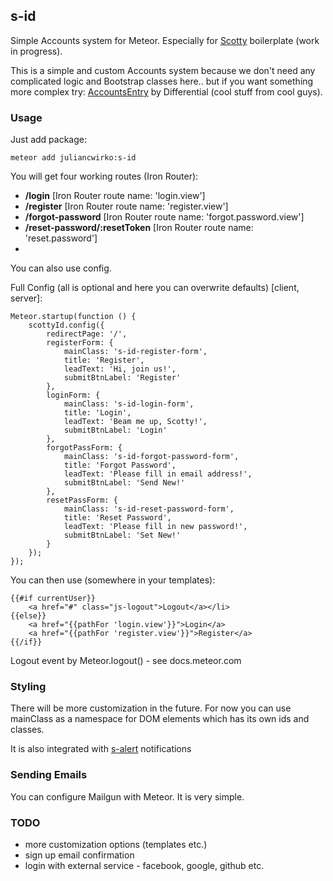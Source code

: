 ## s-id  

Simple Accounts system for Meteor. Especially for [Scotty](https://github.com/juliancwirko/scotty) boilerplate (work in progress).

This is a simple and custom Accounts system because we don't need any complicated logic and Bootstrap classes here.. but if you want something more complex try: [AccountsEntry](https://github.com/Differential/accounts-entry) by Differential (cool stuff from cool guys).

### Usage

Just add package:
````
meteor add juliancwirko:s-id
````
You will get four working routes (Iron Router):
- **/login** [Iron Router route name: 'login.view']
- **/register** [Iron Router route name: 'register.view']
- **/forgot-password** [Iron Router route name: 'forgot.password.view']
- **/reset-password/:resetToken** [Iron Router route name: 'reset.password']
- 
You can also use config.

Full Config (all is optional and here you can overwrite defaults) [client, server]:
````
Meteor.startup(function () {
    scottyId.config({
        redirectPage: '/',
        registerForm: {
            mainClass: 's-id-register-form',
            title: 'Register',
            leadText: 'Hi, join us!',
            submitBtnLabel: 'Register'
        },
        loginForm: {
            mainClass: 's-id-login-form',
            title: 'Login',
            leadText: 'Beam me up, Scotty!',
            submitBtnLabel: 'Login'
        },
        forgotPassForm: {
            mainClass: 's-id-forgot-password-form',
            title: 'Forgot Password',
            leadText: 'Please fill in email address!',
            submitBtnLabel: 'Send New!'
        },
        resetPassForm: {
            mainClass: 's-id-reset-password-form',
            title: 'Reset Password',
            leadText: 'Please fill in new password!',
            submitBtnLabel: 'Set New!'
        }
    });
});
````
You can then use (somewhere in your templates):
````
{{#if currentUser}}
    <a href="#" class="js-logout">Logout</a></li>
{{else}}
    <a href="{{pathFor 'login.view'}}">Login</a>
    <a href="{{pathFor 'register.view'}}">Register</a>
{{/if}}
````
Logout event by Meteor.logout() - see docs.meteor.com

### Styling

There will be more customization in the future. For now you can use mainClass as a namespace for DOM elements which has its own ids and classes.

It is also integrated with [s-alert](https://github.com/juliancwirko/meteor-s-alert) notifications

### Sending Emails

You can configure Mailgun with Meteor. It is very simple.

### TODO

- more customization options (templates etc.)
- sign up email confirmation
- login with external service - facebook, google, github etc.
